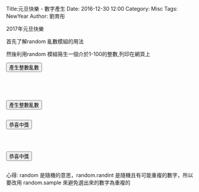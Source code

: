 Title:元旦快樂 - 數字產生
Date: 2016-12-30 12:00
Category: Misc
Tags: NewYear
Author: 劉育彤

2017年元旦快樂

<!-- PELICAN_END_SUMMARY -->
 
 首先了解random 亂數模組的用法
 
 然後利用random 模組笧生一個介於1-100的整數,列印在網頁上
 
 <!-- 導入 Brython 標準程式庫 -->

<script type="text/javascript" 
    src="https://cdn.rawgit.com/brython-dev/brython/master/www/src/brython_dist.js">
</script>

<!-- 啟動 Brython -->

<script>
window.onload=function(){
brython(1);
}
</script>

<!-- 以下可以執行  Brython 程式 -->
<div id="newyear"></div>
<script type="text/python3">
from browser import document
from browser import html
import random
print_location = document["newyear"]

def gen_int():
    num = random.randint(1, 49)
    # 設法將 num 列印在網頁上
    #print_location = document["newyear"]
    print_location <= num + html.BR()

def lottery(e):
    for i in range(6):
        gen_int()
    print_location <= "恭喜中獎!" + html.BR()

#document["but1"].bind("click", gen_int)
document["but1"].bind("click", lottery)
</script>
<button id="but1">產生整數亂數</button>

<pre class="brush: python">
<div id="newyear"></div>
<script type="text/python3">
from browser import document
from browser import html
import random
print_location = document["newyear"]

def gen_int():
    num = random.randint(1, 49)
    # 設法將 num 列印在網頁上
    #print_location = document["newyear"]
    print_location <= num + html.BR()

def lottery(e):
    for i in range(6):
        gen_int()
    print_location <= "恭喜中獎!" + html.BR()

#document["but1"].bind("click", gen_int)
document["but1"].bind("click", lottery)
</script>
<button id="but1">產生整數亂數</button>
</pre>

<script type="text/python3">
from browser import document
from browser import html
import random
print_location = document["newyear"]

def lottery(e):
    num_list = random.sample(list(range(1, 50)), 6)
    for i in range(6):
        print_location <= num_list[i] + html.BR()
    print_location <= "恭喜中獎!" + html.BR()
document["but2"].bind("click", lottery)
</script>
<button id="but2">恭喜中獎</button>

<pre class="brush: python">
<script type="text/python3">
from browser import document
from browser import html
import random
print_location = document["newyear"]

def lottery(e):
    num_list = random.sample(list(range(1, 50)), 6)
    for i in range(6):
        print_location <= num_list[i] + html.BR()
    print_location <= "恭喜中獎!" + html.BR()

document["but2"].bind("click", lottery)
</script>
<button id="but2">恭喜中獎</button>
</pre>
心得: random 是隨機的意思，random.randint 是隨機且有可能重複的數字，所以要改用 random.sample 來避免選出來的數字為重複的